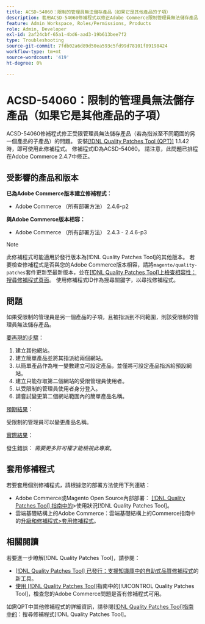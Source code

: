 ```yaml
---
title: ACSD-54060：限制的管理員無法儲存產品（如果它是其他產品的子項）
description: 套用ACSD-54060修補程式以修正Adobe Commerce限制管理員無法儲存產品（如果產品是指派給其他範圍之其他產品的子產品）的問題。
feature: Admin Workspace, Roles/Permissions, Products
role: Admin, Developer
exl-id: 2af24cbf-65a1-4bd6-aad3-19b613bee7f2
type: Troubleshooting
source-git-commit: 7fdb02a6d89d50ea593c5fd99d78101f89198424
workflow-type: tm+mt
source-wordcount: '419'
ht-degree: 0%

---
```


# ACSD-54060：限制的管理員無法儲存產品（如果它是其他產品的子項）

ACSD-54060修補程式修正受限管理員無法儲存產品（若為指派至不同範圍的另一個產品的子產品）的問題。 安裝[[!DNL Quality Patches Tool (QPT)]](https://experienceleague.adobe.com/en/docs/commerce-operations/tools/quality-patches-tool/quality-patches-tool-to-self-serve-quality-patches) 1.1.42時，即可使用此修補程式。 修補程式ID為ACSD-54060。 請注意，此問題已排程在Adobe Commerce 2.4.7中修正。

## 受影響的產品和版本

**已為Adobe Commerce版本建立修補程式：**

* Adobe Commerce （所有部署方法） 2.4.6-p2

**與Adobe Commerce版本相容：**

* Adobe Commerce （所有部署方法） 2.4.3 - 2.4.6-p3

>[!NOTE]
>
>此修補程式可能適用於發行版本為[!DNL Quality Patches Tool]的其他版本。 若要檢查修補程式是否與您的Adobe Commerce版本相容，請將`magento/quality-patches`套件更新至最新版本，並在[[!DNL Quality Patches Tool]上檢查相容性：搜尋修補程式頁面](https://experienceleague.adobe.com/tools/commerce-quality-patches/index.html)。 使用修補程式ID作為搜尋關鍵字，以尋找修補程式。

## 問題

如果受限制的管理員是另一個產品的子項，且被指派到不同範圍，則該受限制的管理員無法儲存產品。

<u>要再現的步驟</u>：

1. 建立其他網站。
1. 建立簡單產品並將其指派給兩個網站。
1. 以簡單產品作為唯一變數建立可設定產品，並僅將可設定產品指派給預設網站。
1. 建立只能存取第二個網站的受限管理員使用者。
1. 以受限制的管理員使用者身分登入。
1. 請嘗試變更第二個網站範圍內的簡單產品名稱。

<u>預期結果</u>：

受限制的管理員可以變更產品名稱。

<u>實際結果</u>：

發生錯誤： *需要更多許可權才能檢視此專案*。

## 套用修補程式

若要套用個別修補程式，請根據您的部署方法使用下列連結：

* Adobe Commerce或Magento Open Source內部部署： [[!DNL Quality Patches Tool] 指南中的](/help/tools/quality-patches-tool/usage.md)>使用狀況[!DNL Quality Patches Tool]。
* 雲端基礎結構上的Adobe Commerce：雲端基礎結構上的Commerce指南中的[升級和修補程式>套用修補程式](https://experienceleague.adobe.com/docs/commerce-cloud-service/user-guide/develop/upgrade/apply-patches.html)。

## 相關閱讀

若要進一步瞭解[!DNL Quality Patches Tool]，請參閱：

* [[!DNL Quality Patches Tool] 已發行：支援知識庫中的自助式品質修補程式](https://experienceleague.adobe.com/en/docs/commerce-operations/tools/quality-patches-tool/quality-patches-tool-to-self-serve-quality-patches)的新工具。
* [使用 [!DNL Quality Patches Tool]](/help/tools/quality-patches-tool/patches-available-in-qpt/check-patch-for-magento-issue-with-magento-quality-patches.md)指南中的[!UICONTROL Quality Patches Tool]，檢查您的Adobe Commerce問題是否有修補程式可用。


如需QPT中其他修補程式的詳細資訊，請參閱[[!DNL Quality Patches Tool]指南中的](https://experienceleague.adobe.com/tools/commerce-quality-patches/index.html)：搜尋修補程式[!DNL Quality Patches Tool]。
